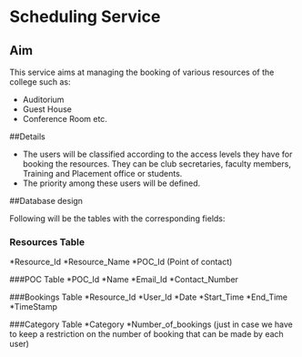 # Scheduling Service

## Aim
This service aims at managing the booking of various resources of the college such as:
* Auditorium
* Guest House
* Conference Room etc.

##Details

* The users will be classified according to the access levels they have for booking the resources. They can be club secretaries, faculty members, Training and Placement office or students.
* The priority among these users will be defined.

##Database design

Following will be the tables with the corresponding fields:

### Resources Table
*Resource_Id
*Resource_Name
*POC_Id (Point of contact)

###POC Table
*POC_Id
*Name
*Email_Id
*Contact_Number

###Bookings Table
*Resource_Id
*User_Id
*Date
*Start_Time
*End_Time
*TimeStamp

###Category Table
*Category
*Number_of_bookings (just in case we have to keep a restriction on the number of booking that can be made by each user)



